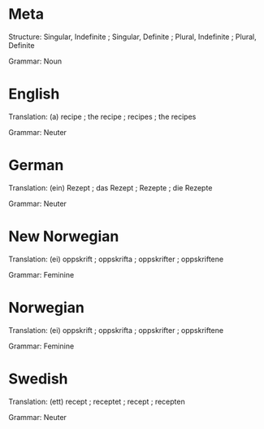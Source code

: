 Meta
====

Structure: Singular, Indefinite ; Singular, Definite ; Plural, Indefinite ; Plural, Definite

Grammar:   Noun



English
=======

Translation: (a) recipe ; the recipe ; recipes ; the recipes

Grammar:     Neuter



German
======

Translation: (ein) Rezept ; das Rezept ; Rezepte ; die Rezepte

Grammar:     Neuter



New Norwegian
=============

Translation: (ei) oppskrift ; oppskrifta ; oppskrifter ; oppskriftene

Grammar:     Feminine



Norwegian
=========

Translation: (ei) oppskrift ; oppskrifta ; oppskrifter ; oppskriftene

Grammar:     Feminine



Swedish
=======

Translation: (ett) recept ; receptet ; recept ; recepten

Grammar:     Neuter
